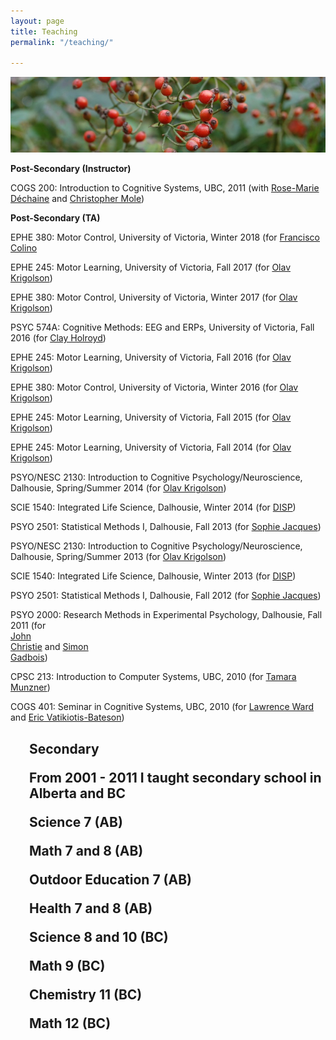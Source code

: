 ```yaml
---
layout: page
title: Teaching
permalink: "/teaching/"

---
```

![resources](/images/berries.jpg)

**Post-Secondary (Instructor)** 

COGS 200: Introduction to Cognitive Systems, UBC, 2011 (with [Rose-Marie Déchaine](http://linguistics.ubc.ca/persons/rose-marie-dechaine/) and [Christopher Mole](http://faculty.arts.ubc.ca/cmole/Home.html))

**Post-Secondary (TA)**

EPHE 380: Motor Control, University of Victoria, Winter 2018 (for [Francisco Colino](https://www.uvic.ca/research/neuroeducation/people/Postdoctoral%20fellows/2FColino.php)

EPHE 245: Motor Learning, University of Victoria, Fall 2017 (for <a href="http://www.olavkrigolson.com">Olav Krigolson</a>)</p> <p style="padding-left: 60px;">

EPHE 380: Motor Control, University of Victoria, Winter 2017 (for <a href="http://www.olavkrigolson.com">Olav Krigolson</a>)</p> <p style="padding-left: 60px;">

PSYC 574A: Cognitive Methods: EEG and ERPs, University of Victoria, Fall 2016 (for <a href="https://www.uvic.ca/socialsciences/psychology/people/faculty-directory/holroydclay.php">Clay Holroyd</a>)</p> <p style="padding-left: 60px;">

EPHE 245: Motor Learning, University of Victoria, Fall 2016 (for <a href="http://www.olavkrigolson.com"> Olav Krigolson</a>)</p> <p style="padding-left: 60px;">

EPHE 380: Motor Control, University of Victoria, Winter 2016 (for <a href="http://www.olavkrigolson.com">Olav Krigolson</a>)</p> <p style="padding-left: 60px;">

EPHE 245: Motor Learning, University of Victoria, Fall 2015 (for <a href="http://www.olavkrigolson.com">Olav Krigolson</a>)</p> <p style="padding-left: 60px;">

EPHE 245: Motor Learning, University of Victoria, Fall 2014 (for <a href="http://www.olavkrigolson.com">Olav Krigolson</a>)</p> <p style="padding-left: 60px;">

PSYO/NESC 2130: Introduction to Cognitive Psychology/Neuroscience, Dalhousie, Spring/Summer 2014 (for <a href="http://www.olavkrigolson.com">Olav Krigolson</a>)</p> <p style="padding-left: 60px;">

SCIE 1540: Integrated Life Science, Dalhousie, Winter 2014 (for <a href="http://disp.science.dal.ca/">DISP</a>)</p> <p style="padding-left: 60px;">

PSYO 2501: Statistical Methods I, Dalhousie, Fall 2013 (for <a href="http://www.dal.ca/faculty/science/psychology_neuroscience/faculty-staff/our-faculty/sophie-jacques.html">Sophie Jacques</a>)</p> <p style="padding-left: 60px;">

PSYO/NESC 2130: Introduction to Cognitive Psychology/Neuroscience, Dalhousie, Spring/Summer 2013 (for <a href="http://www.olavkrigolson.com">Olav Krigolson</a>)</p> <p style="padding-left: 60px;">

SCIE 1540: Integrated Life Science, Dalhousie, Winter 2013 (for <a href="http://disp.science.dal.ca/">DISP</a>)</p> <p style="padding-left: 60px;">

PSYO 2501: Statistical Methods I, Dalhousie, Fall 2012 (for <a href="http://www.dal.ca/faculty/science/psychology_neuroscience/faculty-staff/our-faculty/sophie-jacques.html">Sophie Jacques</a>)</p> <p style="padding-left: 60px;"><span style="white-space: pre;">

PSYO 2000: Research Methods in Experimental Psychology</span>, Dalhousie, Fall 2011<span style="white-space: pre;"> (for <a href="http://www.dal.ca/faculty/science/psychology_neuroscience/faculty-staff/our-faculty/john-christie.html">John Christie</a> and <a href="http://www.gadbois.org/simon/">Simon Gadbois</a>)</span></p> <p style="padding-left: 60px;">

CPSC 213: Introduction to Computer Systems, UBC, 2010 (for <a href="http://www.cs.ubc.ca/\~tmm/">Tamara Munzner</a>)</p> <p style="padding-left: 60px;">

COGS 401: Seminar in Cognitive Systems, UBC, 2010 (for <a href="http://psych.ubc.ca/persons/lawrence-ward/">Lawrence Ward</a> and <a href="http://linguistics.ubc.ca/persons/eric-vatikiotis-bateson/">Eric Vatikiotis-Bateson</a>)</p> <h2 style="padding-left: 30px;">

**Secondary**

From 2001 - 2011 I taught secondary school in Alberta and BC

Science 7 (AB)

Math 7 and 8 (AB)

Outdoor Education 7 (AB)

Health 7 and 8 (AB)

Science 8 and 10 (BC)

Math 9 (BC)

Chemistry 11 (BC)

Math 12 (BC)